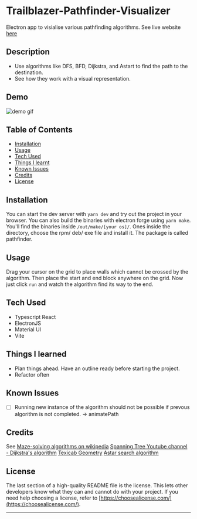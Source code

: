 
# Trailblazer-Pathfinder-Visualizer

Electron app to visialise various pathfinding algorithms. See live website [here](https://tranquil-cat-414e66.netlify.app/)

## Description

- Use algorithms like DFS, BFD, Dijkstra, and Astart to find the path to the destination.
- See how they work with a visual representation.

## Demo

![demo gif](./public/trailblazer.gif)

## Table of Contents

- [Installation](#installation)
- [Usage](#usage)
- [Tech Used](#Tech-Used)
- [Things I learnt](#Things-I-Learned)
- [Known Issues](#Known-Issues)
- [Credits](#credits)
- [License](#license)

## Installation

You can start the dev server with `yarn dev` and try out the project in your browser. You can also build the binaries with electron forge using `yarn make`. You'll find the binaries inside `/out/make/[your os]/`. Ones inside the directory, choose the rpm/ deb/ exe file and install it. The package is called pathfinder.

## Usage

Drag your cursor on the grid to place walls which cannot be crossed by the algorithm. Then place the start and end block anywhere on the grid. Now just click `run` and watch the algorithm find its way to the end.

## Tech Used

- Typescript React
- ElectronJS
- Material UI
- Vite


## Things I learned

- Plan things ahead. Have an outline ready before starting the project.
- Refactor often

## Known Issues

- [ ] Running new instance of the algorithm should not be possible if prevous algorithm is not completed. -> animatePath

## Credits

See [Maze-solving algorithms on wikipedia](https://en.wikipedia.org/wiki/Maze-solving_algorithm)
[Spanning Tree Youtube channel - Dijkstra's algorithm](https://www.youtube.com/watch?v=EFg3u_E6eHU)
[Texicab Geometry](https://en.wikipedia.org/wiki/Taxicab_geometry)
[Astar search algorithm](https://briangrinstead.com/blog/astar-search-algorithm-in-javascript/)

## License

The last section of a high-quality README file is the license. This lets other developers know what they can and cannot do with your project. If you need help choosing a license, refer to [https://choosealicense.com/](https://choosealicense.com/).

---
